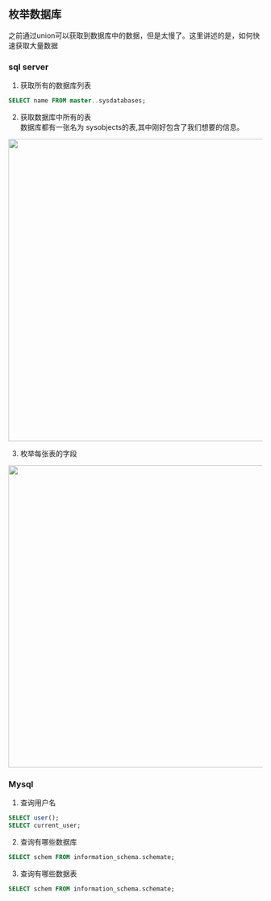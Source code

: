 ## 枚举数据库
之前通过union可以获取到数据库中的数据，但是太慢了。这里讲述的是，如何快速获取大量数据

### sql server
1. 获取所有的数据库列表
```sql
SELECT name FROM master..sysdatabases;
```
2. 获取数据库中所有的表  
数据库都有一张名为 sysobjects的表,其中刚好包含了我们想要的信息。
<img src="http://wujiashuaitupiancunchu.oss-cn-shanghai.aliyuncs.com/jupyter_notebook_img/bizggt6edrj.png" width="600px" />

3. 枚举每张表的字段
<img src="http://wujiashuaitupiancunchu.oss-cn-shanghai.aliyuncs.com/jupyter_notebook_img/rpfetronwo.png" width="600px" />

### Mysql

1. 查询用户名
```sql
SELECT user();
SELECT current_user;
```
2. 查询有哪些数据库
```sql
SELECT schem FROM information_schema.schemate;
```
3. 查询有哪些数据表
```sql
SELECT schem FROM information_schema.schemate;
```

```{.python .input}

```
